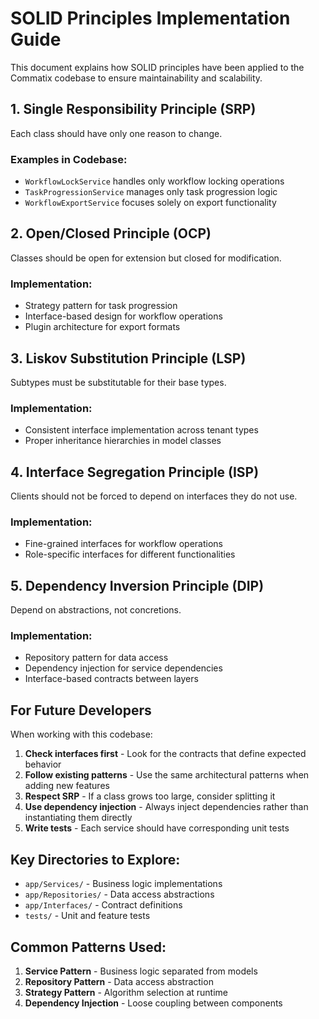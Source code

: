 # SOLID Principles Implementation Guide

This document explains how SOLID principles have been applied to the Commatix codebase to ensure maintainability and scalability.

## 1. Single Responsibility Principle (SRP)

Each class should have only one reason to change.

### Examples in Codebase:
- `WorkflowLockService` handles only workflow locking operations
- `TaskProgressionService` manages only task progression logic
- `WorkflowExportService` focuses solely on export functionality

## 2. Open/Closed Principle (OCP)

Classes should be open for extension but closed for modification.

### Implementation:
- Strategy pattern for task progression
- Interface-based design for workflow operations
- Plugin architecture for export formats

## 3. Liskov Substitution Principle (LSP)

Subtypes must be substitutable for their base types.

### Implementation:
- Consistent interface implementation across tenant types
- Proper inheritance hierarchies in model classes

## 4. Interface Segregation Principle (ISP)

Clients should not be forced to depend on interfaces they do not use.

### Implementation:
- Fine-grained interfaces for workflow operations
- Role-specific interfaces for different functionalities

## 5. Dependency Inversion Principle (DIP)

Depend on abstractions, not concretions.

### Implementation:
- Repository pattern for data access
- Dependency injection for service dependencies
- Interface-based contracts between layers

## For Future Developers

When working with this codebase:

1. **Check interfaces first** - Look for the contracts that define expected behavior
2. **Follow existing patterns** - Use the same architectural patterns when adding new features
3. **Respect SRP** - If a class grows too large, consider splitting it
4. **Use dependency injection** - Always inject dependencies rather than instantiating them directly
5. **Write tests** - Each service should have corresponding unit tests

## Key Directories to Explore:

- `app/Services/` - Business logic implementations
- `app/Repositories/` - Data access abstractions
- `app/Interfaces/` - Contract definitions
- `tests/` - Unit and feature tests

## Common Patterns Used:

1. **Service Pattern** - Business logic separated from models
2. **Repository Pattern** - Data access abstraction
3. **Strategy Pattern** - Algorithm selection at runtime
4. **Dependency Injection** - Loose coupling between components